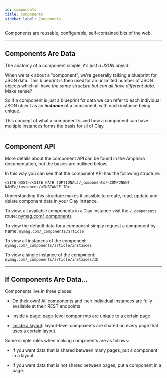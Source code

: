 ```yaml
---
id: components
title: Components
sidebar_label: Components
---
```



Components are reusable, configurable, self-contained bits of the web.

---

## Components Are Data
The anatomy of a component simple, _it's just a JSON object_.

When we talk about a "component", we're generally talking a blueprint for JSON data. This blueprint is then used for an unlimited number of JSON objects which all have _the same structure but can all have different data_. Make sense?

So if a component is just a blueprint for data we can refer to each individual JSON object as an **_instance_** of a component, with each instance being unique. 

This concept of what a component is and how a component can have multiple instances forms the basis for all of Clay.

---

## Component API
More details about the component API can be found in the Amphora documentation, but the basics are outlined below.

In this way you can see that the component API has the following structure:

`<SITE HOST>/<SITE PATH (OPTIONAL)/_components/<COMPONENT NAME>/instances/<INSTANCE ID>`

Understanding this structure makes it possible to create, read, update and delete component data in your Clay instance.

To view, all available components in a Clay instance visit the `/_components` route: [nymag.com/_components​](http://nymag.com/_components/)

To view the default data for a component simply request a component by name: `nymag.com/_components/article​`

To view all instances of the component: `nymag.com/_components/article/instances​`

To view a single instance of the component: `nymag.com/_components/article/instances/ID`


---

## If Components Are Data...
Components live in three places:

- On their own! All components and their individual instances are fully available at their REST endpoints

- [Inside a page](pages.md): page-level components are unique to a certain page

- [Inside a layout](layouts.md): layout-level components are shared on every page that uses a certain 
layout.

Some simple rules when making components are as follows:

- If you want data that is shared between many pages, put a component in a layout.

- If you want data that is not shared between pages, put a component in a page.

